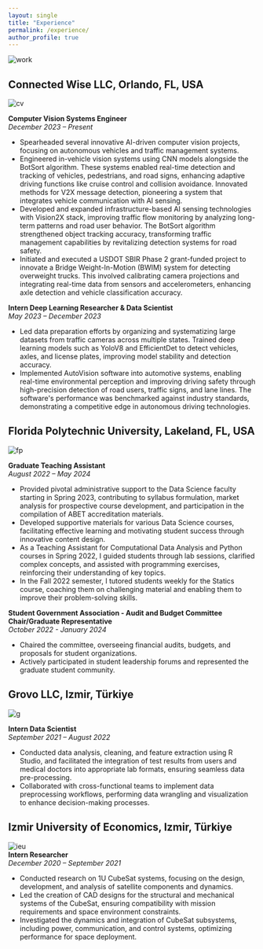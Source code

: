 ```yaml
---
layout: single
title: "Experience"
permalink: /experience/
author_profile: true
---
```

![work](https://vefaayyildiz.github.io/images/work.png)  

## Connected Wise LLC, Orlando, FL, USA  
![cv](https://vefaayyildiz.github.io/images/cv.png)  

**Computer Vision Systems Engineer**  
*December 2023 – Present*

- Spearheaded several innovative AI-driven computer vision projects, focusing on autonomous vehicles and traffic management systems.
- Engineered in-vehicle vision systems using CNN models alongside the BotSort algorithm. These systems enabled real-time detection and tracking of vehicles, pedestrians, and road signs, enhancing adaptive driving functions like cruise control and collision avoidance. Innovated methods for V2X message detection, pioneering a system that integrates vehicle communication with AI sensing.
- Developed and expanded infrastructure-based AI sensing technologies with Vision2X stack, improving traffic flow monitoring by analyzing long-term patterns and road user behavior. The BotSort algorithm strengthened object tracking accuracy, transforming traffic management capabilities by revitalizing detection systems for road safety.
- Initiated and executed a USDOT SBIR Phase 2 grant-funded project to innovate a Bridge Weight-In-Motion (BWIM) system for detecting overweight trucks. This involved calibrating camera projections and integrating real-time data from sensors and accelerometers, enhancing axle detection and vehicle classification accuracy.

**Intern Deep Learning Researcher & Data Scientist**  
*May 2023 – December 2023*

- Led data preparation efforts by organizing and systematizing large datasets from traffic cameras across multiple states. Trained deep learning models such as YoloV8 and EfficientDet to detect vehicles, axles, and license plates, improving model stability and detection accuracy.
- Implemented AutoVision software into automotive systems, enabling real-time environmental perception and improving driving safety through high-precision detection of road users, traffic signs, and lane lines. The software's performance was benchmarked against industry standards, demonstrating a competitive edge in autonomous driving technologies.

## Florida Polytechnic University, Lakeland, FL, USA 
![fp](https://vefaayyildiz.github.io/images/fp.png)  

**Graduate Teaching Assistant**  
*August 2022 – May 2024*

- Provided pivotal administrative support to the Data Science faculty starting in Spring 2023, contributing to syllabus formulation, market analysis for prospective course development, and participation in the compilation of ABET accreditation materials.
- Developed supportive materials for various Data Science courses, facilitating effective learning and motivating student success through innovative content design.
- As a Teaching Assistant for Computational Data Analysis and Python courses in Spring 2022, I guided students through lab sessions, clarified complex concepts, and assisted with programming exercises, reinforcing their understanding of key topics.
- In the Fall 2022 semester, I tutored students weekly for the Statics course, coaching them on challenging material and enabling them to improve their problem-solving skills.

**Student Government Association - Audit and Budget Committee Chair/Graduate Representative**  
*October 2022 - January 2024*

- Chaired the committee, overseeing financial audits, budgets, and proposals for student organizations.
- Actively participated in student leadership forums and represented the graduate student community.

## Grovo LLC, Izmir, Türkiye  
![g](https://vefaayyildiz.github.io/images/g.png)  

**Intern Data Scientist**  
*September 2021 – August 2022*


- Conducted data analysis, cleaning, and feature extraction using R Studio, and facilitated the integration of test results from users and medical doctors into appropriate lab formats, ensuring seamless data pre-processing.
- Collaborated with cross-functional teams to implement data preprocessing workflows, performing data wrangling and visualization to enhance decision-making processes.

## Izmir University of Economics, Izmir, Türkiye  
![ieu](https://vefaayyildiz.github.io/images/ieu.png)  
**Intern Researcher**  
*December 2020 – September 2021*


- Conducted research on 1U CubeSat systems, focusing on the design, development, and analysis of satellite components and dynamics.
- Led the creation of CAD designs for the structural and mechanical systems of the CubeSat, ensuring compatibility with mission requirements and space environment constraints.
- Investigated the dynamics and integration of CubeSat subsystems, including power, communication, and control systems, optimizing performance for space deployment.


